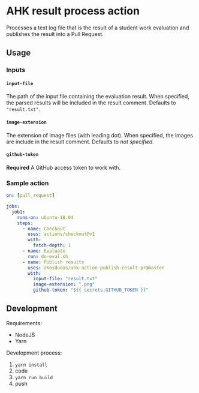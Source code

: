 # AHK result process action

Processes a text log file that is the result of a student work evaluation and publishes the result into a Pull Request.

## Usage

### Inputs

#### `input-file`

The path of the input file containing the evaluation result. When specified, the parsed results will be included in the result comment. Defaults to `"result.txt"`.

#### `image-extension`

The extension of image files (with leading dot). When specified, the images are include in the result comment. Defaults to _not specified_.

#### `github-token`

**Required** A GitHub access token to work with.

### Sample action

```yml
on: [pull_request]

jobs:
  job1:
    runs-on: ubuntu-18.04
    steps:
      - name: Checkout
        uses: actions/checkout@v1
        with:
          fetch-depth: 1
      - name: Evaluate
        run: do-eval.sh
      - name: Publish results
        uses: akosdudas/ahk-action-publish-result-pr@master
        with:
          input-file: "result.txt"
          image-extension: ".png"
          github-token: "${{ secrets.GITHUB_TOKEN }}"
```

## Development

Requirements:

- NodeJS
- Yarn

Development process:

1. `yarn install`
1. code
1. `yarn run build`
1. push
